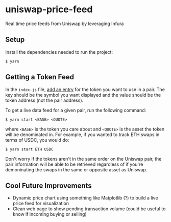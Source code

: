 # uniswap-price-feed

Real time price feeds from Uniswap by leveraging Infura

## Setup

Install the dependencies needed to run the project:

```
$ yarn
```

## Getting a Token Feed

In the `index.js` file, [add an entry](https://github.com/stefanmendoza/uniswap-price-feed/blob/wip/src/index.js#L26)
for the token you want to use in a pair. The key should be the symbol you want displayed and the value
should be the token address (not the pair address).

To get a live data feed for a given pair, run the following command:

```
$ yarn start <BASE> <QUOTE>
```

where `<BASE>` is the token you care about and `<QUOTE>` is the asset the token will be denominated in. For example,
if you wanted to track ETH swaps in terms of USDC, you would do:

```
$ yarn start ETH USDC
```

Don't worry if the tokens aren't in the same order on the Uniswap pair, the pair information will be able to be retrieved
regardless of if you're demoninating the swaps in the same or opposite asset as Uniswap.

## Cool Future Improvements

* Dynamic price chart using something like Matplotlib (?) to build a live price feed for visualization
* Clean web page to show pending transaction volume (could be useful to know if incoming buying or selling)

